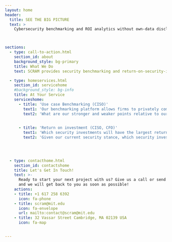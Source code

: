 ```yaml
---
layout: home
header:
  title: SEE THE BIG PICTURE
  text: >
    Cybersecurity benchmarking and ROI analytics without own-data disclosure



sections:
  - type: call-to-action.html
    section_id: about
    background_style: bg-primary
    title: What We Do
    text: SCRAM provides security benchmarking and return-on-security-investment data to CISOs and CFOs so they can better protect their networks, direct security investments, and improve the state of global cybersecurity.  The SCRAM cryptographic platform aggregates data from firms without requiring any firm to disclose their own sensitive data to anyone. Born and built at MIT by world-leading cryptographers, risk specialists, and cybersecurity experts, the SCRAM platform provides a safe way to aggregate sensitive cybersecurity defense and loss data in order to understand the state of cybersecurity and guide firm-level security investments.

  - type: homeservices.html
    section_id: servicehome
    #background_style: bg-info
    title: At Your Service
    serviceshome:
      - title: 'Use case Benchmarking (CISO)'
        text1: 'Our benchmarking platform allows firms to privately compare their security defense posture to other firms both within an industry and across the entire market by using over 100 security controls. SCRAM benchmarks allow firms to identify potential gaps in defensive coverage and evaluate the adoption of emerging technologies and defensive strategies.'
        text2: 'What are our stronger and weaker points relative to our peers?'

   
      - title: 'Return on investment (CISO, CFO)'
        text1: 'Which security investments will have the largest return on investment?' 
        text2: 'Given our current security stance, which security investments may justify additional investment?' 
        

 

  - type: contacthome.html
    section_id: contactshome
    title: Let's Get In Touch!
    text: >-
      Ready to start your next project with us? Give us a call or send us an email
      and we will get back to you as soon as possible!
    actions:
    - title: +1 617 258 6392
      icon: fa-phone
    - title: scram@mit.edu
      icon: fa-envelope
      url: mailto:contact@scram@mit.edu
    - title: 32 Vassar Street Cambridge, MA 02139 USA
      icon: fa-map


---
```

